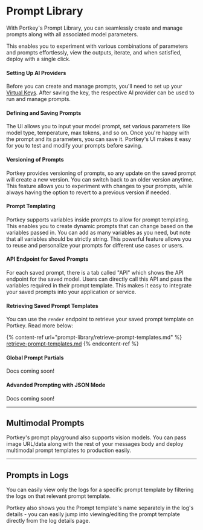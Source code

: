 # Prompt Library

With Portkey's Prompt Library, you can seamlessly create and manage prompts along with all associated model parameters.&#x20;

This enables you to experiment with various combinations of parameters and prompts effortlessly, view the outputs, iterate, and when satisfied, deploy with a single click.

#### **Setting Up AI Providers**

Before you can create and manage prompts, you'll need to set up your [Virtual Keys](ai-gateway-streamline-llm-integrations/virtual-keys/). After saving the key, the respective AI provider can be used to run and manage prompts.

#### **Defining and Saving Prompts**

The UI allows you to input your model prompt, set various parameters like model type, temperature, max tokens, and so on. Once you're happy with the prompt and its parameters, you can save it. Portkey's UI makes it easy for you to test and modify your prompts before saving.

#### **Versioning of Prompts**

Portkey provides versioning of prompts, so any update on the saved prompt will create a new version. You can switch back to an older version anytime. This feature allows you to experiment with changes to your prompts, while always having the option to revert to a previous version if needed.

#### **Prompt Templating**

Portkey supports variables inside prompts to allow for prompt templating. This enables you to create dynamic prompts that can change based on the variables passed in. You can add as many variables as you need, but note that all variables should be strictly string. This powerful feature allows you to reuse and personalize your prompts for different use cases or users.

#### **API Endpoint for Saved Prompts**

For each saved prompt, there is a tab called "API" which shows the API endpoint for the saved model. Users can directly call this API and pass the variables required in their prompt template. This makes it easy to integrate your saved prompts into your application or service.

#### Retrieving Saved Prompt Templates

You can use the `render` endpoint to retrieve your saved prompt template on Portkey. Read more below:

{% content-ref url="prompt-library/retrieve-prompt-templates.md" %}
[retrieve-prompt-templates.md](prompt-library/retrieve-prompt-templates.md)
{% endcontent-ref %}

#### Global Prompt Partials

Docs coming soon!

#### Advanded Prompting with JSON Mode

Docs coming soon!

***

## Multimodal Prompts

Portkey's prompt playground also supports vision models. You can pass image URL/data along with the rest of your messages body and deploy multimodal prompt templates to production easily.

***

## Prompts in Logs

You can easily view only the logs for a specific prompt template by filtering the logs on that relevant prompt template.&#x20;

Portkey also shows you the Prompt template's name separately in the log's details - you can easily jump into viewing/editing the prompt template directly from the log details page.

